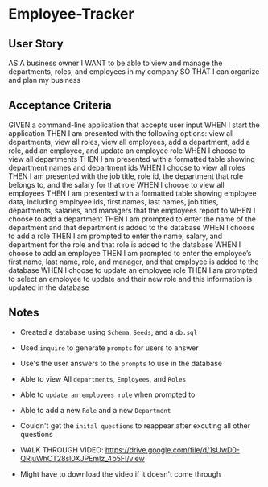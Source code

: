 # Employee-Tracker

## User Story
AS A business owner
I WANT to be able to view and manage the departments, roles, and employees in my company
SO THAT I can organize and plan my business

## Acceptance Criteria
GIVEN a command-line application that accepts user input
WHEN I start the application
THEN I am presented with the following options: view all departments, view all roles, view all employees, add a department, add a role, add an employee, and update an employee role
WHEN I choose to view all departments
THEN I am presented with a formatted table showing department names and department ids
WHEN I choose to view all roles
THEN I am presented with the job title, role id, the department that role belongs to, and the salary for that role
WHEN I choose to view all employees
THEN I am presented with a formatted table showing employee data, including employee ids, first names, last names, job titles, departments, salaries, and managers that the employees report to
WHEN I choose to add a department
THEN I am prompted to enter the name of the department and that department is added to the database
WHEN I choose to add a role
THEN I am prompted to enter the name, salary, and department for the role and that role is added to the database
WHEN I choose to add an employee
THEN I am prompted to enter the employee’s first name, last name, role, and manager, and that employee is added to the database
WHEN I choose to update an employee role
THEN I am prompted to select an employee to update and their new role and this information is updated in the database

## Notes
- Created a database using `Schema`, `Seeds`, and a `db.sql`
- Used `inquire` to generate `prompts` for users to answer
- Use's the user answers to the `prompts` to use in the database
- Able to view All `departments`, `Employees`, and `Roles`
- Able to `update an employees role` when prompted to
- Able to add a new `Role` and a new `Department`
- Couldn't get the `inital questions` to reappear after excuting all other questions

 - WALK THROUGH VIDEO: https://drive.google.com/file/d/1sUwD0-QRjuWhCT28sl0XJPEmIz_4b5FI/view

- Might have to download the video if it doesn't come through